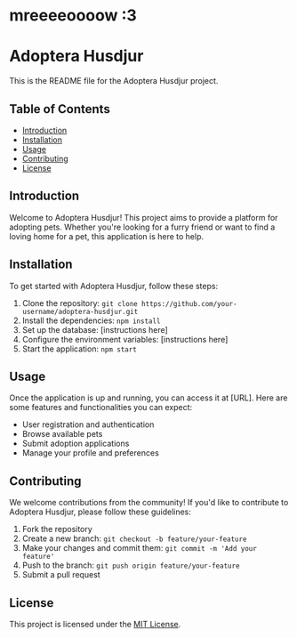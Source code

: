 # mreeeeoooow :3
# Adoptera Husdjur

This is the README file for the Adoptera Husdjur project.

## Table of Contents

- [Introduction](#introduction)
- [Installation](#installation)
- [Usage](#usage)
- [Contributing](#contributing)
- [License](#license)

## Introduction

Welcome to Adoptera Husdjur! This project aims to provide a platform for adopting pets. Whether you're looking for a furry friend or want to find a loving home for a pet, this application is here to help.

## Installation

To get started with Adoptera Husdjur, follow these steps:

1. Clone the repository: `git clone https://github.com/your-username/adoptera-husdjur.git`
2. Install the dependencies: `npm install`
3. Set up the database: [instructions here]
4. Configure the environment variables: [instructions here]
5. Start the application: `npm start`

## Usage

Once the application is up and running, you can access it at [URL]. Here are some features and functionalities you can expect:

- User registration and authentication
- Browse available pets
- Submit adoption applications
- Manage your profile and preferences

## Contributing

We welcome contributions from the community! If you'd like to contribute to Adoptera Husdjur, please follow these guidelines:

1. Fork the repository
2. Create a new branch: `git checkout -b feature/your-feature`
3. Make your changes and commit them: `git commit -m 'Add your feature'`
4. Push to the branch: `git push origin feature/your-feature`
5. Submit a pull request

## License

This project is licensed under the [MIT License](LICENSE).
